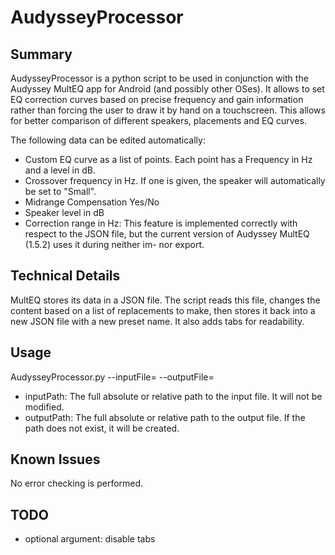 # AudysseyProcessor

## Summary
AudysseyProcessor is a python script to be used in conjunction with the Audyssey MultEQ app for Android (and possibly other OSes). It allows to set EQ correction curves based on precise frequency and gain information rather than forcing the user to draw it by hand on a touchscreen. This allows for better comparison of different speakers, placements and EQ curves.

The following data can be edited automatically:
* Custom EQ curve as a list of points. Each point has a Frequency in Hz and a level in dB.
* Crossover frequency in Hz. If one is given, the speaker will automatically be set to "Small".
* Midrange Compensation Yes/No
* Speaker level in dB
* Correction range in Hz: This feature is implemented correctly with respect to the JSON file, but the current version of Audyssey MultEQ (1.5.2) uses it during neither im- nor export. 

## Technical Details
MultEQ stores its data in a JSON file. The script reads this file, changes the content based on a list of replacements to make, then stores it back into a new JSON file with a new preset name. It also adds tabs for readability.

## Usage
AudysseyProcessor[]().py --inputFile=<inputPath> --outputFile=<outputPath>

* inputPath: The full absolute or relative path to the input file. It will not be modified.
* outputPath: The full absolute or relative path to the output file. If the path does not exist, it will be created.

## Known Issues
No error checking is performed.

## TODO
* optional argument: disable tabs